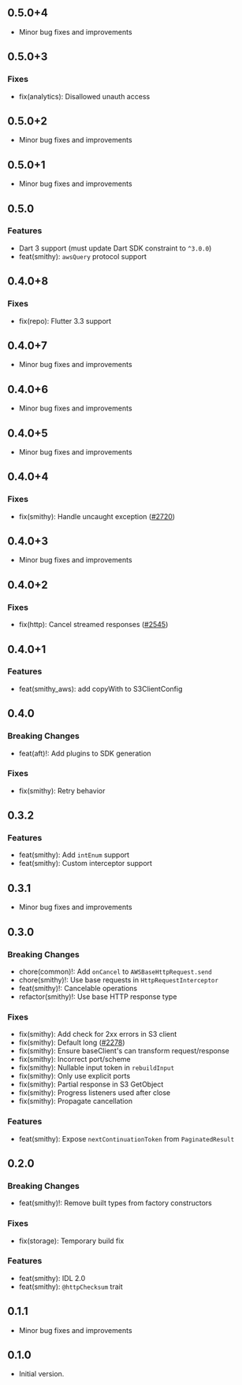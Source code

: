 ## 0.5.0+4

- Minor bug fixes and improvements

## 0.5.0+3

### Fixes
- fix(analytics): Disallowed unauth access

## 0.5.0+2

- Minor bug fixes and improvements

## 0.5.0+1

- Minor bug fixes and improvements

## 0.5.0

### Features
- Dart 3 support (must update Dart SDK constraint to `^3.0.0`)
- feat(smithy): `awsQuery` protocol support

## 0.4.0+8

### Fixes
- fix(repo): Flutter 3.3 support

## 0.4.0+7

- Minor bug fixes and improvements

## 0.4.0+6

- Minor bug fixes and improvements

## 0.4.0+5

- Minor bug fixes and improvements

## 0.4.0+4

### Fixes
- fix(smithy): Handle uncaught exception ([#2720](https://github.com/aws-amplify/amplify-flutter/pull/2720))

## 0.4.0+3

- Minor bug fixes and improvements

## 0.4.0+2

### Fixes
- fix(http): Cancel streamed responses ([#2545](https://github.com/aws-amplify/amplify-flutter/pull/2545))

## 0.4.0+1

### Features
- feat(smithy_aws): add copyWith to S3ClientConfig

## 0.4.0

### Breaking Changes
- feat(aft)!: Add plugins to SDK generation

### Fixes
- fix(smithy): Retry behavior

## 0.3.2

### Features
- feat(smithy): Add `intEnum` support
- feat(smithy): Custom interceptor support

## 0.3.1

- Minor bug fixes and improvements

## 0.3.0

### Breaking Changes
- chore(common)!: Add `onCancel` to `AWSBaseHttpRequest.send`
- chore(smithy)!: Use base requests in `HttpRequestInterceptor`
- feat(smithy)!: Cancelable operations
- refactor(smithy)!: Use base HTTP response type

### Fixes
- fix(smithy): Add check for 2xx errors in S3 client
- fix(smithy): Default long ([#2278](https://github.com/aws-amplify/amplify-flutter/pull/2278))
- fix(smithy): Ensure baseClient's can transform request/response
- fix(smithy): Incorrect port/scheme
- fix(smithy): Nullable input token in `rebuildInput`
- fix(smithy): Only use explicit ports
- fix(smithy): Partial response in S3 GetObject
- fix(smithy): Progress listeners used after close
- fix(smithy): Propagate cancellation

### Features
- feat(smithy): Expose `nextContinuationToken` from `PaginatedResult`

## 0.2.0

### Breaking Changes
- feat(smithy)!: Remove built types from factory constructors

### Fixes
- fix(storage): Temporary build fix

### Features
- feat(smithy): IDL 2.0
- feat(smithy): `@httpChecksum` trait

## 0.1.1

- Minor bug fixes and improvements

## 0.1.0

- Initial version.
